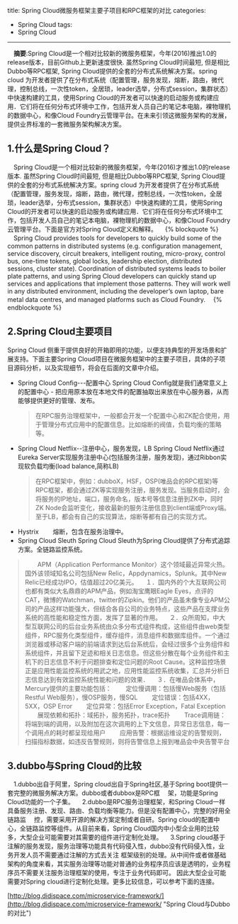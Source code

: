 
title: Spring Cloud微服务框架主要子项目和RPC框架的对比
categories:
- Spring Cloud
tags:
- Spring Cloud
---
　**摘要**:Spring Cloud是一个相对比较新的微服务框架，今年(2016)推出1.0的release版本，目前Github上更新速度很快. 虽然Spring Cloud时间最短, 但是相比Dubbo等RPC框架, Spring Cloud提供的全套的分布式系统解决方案。spring cloud 为开发者提供了在分布式系统（配置管理，服务发现，熔断，路由，微代理，控制总线，一次性token，全居琐，leader选举，分布式session，集群状态）中快速构建的工具，使用Spring Cloud的开发者可以快速的启动服务或构建应用．它们将在任何分布式环境中工作，包括开发人员自己的笔记本电脑，裸物理机的数据中心，和像Cloud Foundry云管理平台。在未来引领这微服务架构的发展，提供业界标准的一套微服务架构解决方案。
<!--more-->

## 1.什么是Spring Cloud？
 　Spring Cloud是一个相对比较新的微服务框架，今年(2016)才推出1.0的release版本. 虽然Spring Cloud时间最短, 但是相比Dubbo等RPC框架, Spring Cloud提供的全套的分布式系统解决方案。spring cloud 为开发者提供了在分布式系统（配置管理，服务发现，熔断，路由，微代理，控制总线，一次性token，全居琐，leader选举，分布式session，集群状态）中快速构建的工具，使用Spring Cloud的开发者可以快速的启动服务或构建应用．它们将在任何分布式环境中工作，包括开发人员自己的笔记本电脑，裸物理机的数据中心，和像Cloud Foundry云管理平台。下面是官方对Spring Cloud定义和解释。
　{% blockquote %}
  　Spring Cloud provides tools for developers to quickly build some of the common patterns in distributed systems (e.g. configuration management, service discovery, circuit breakers, intelligent routing, micro-proxy, control bus, one-time tokens, global locks, leadership election, distributed sessions, cluster state). Coordination of distributed systems leads to boiler plate patterns, and using Spring Cloud developers can quickly stand up services and applications that implement those patterns. They will work well in any distributed environment, including the developer’s own laptop, bare metal data centres, and managed platforms such as Cloud Foundry.
　{% endblockquote %}

## 2.Spring Cloud主要项目
  Spring Cloud 侧重于提供良好的开箱即用的功能，以便支持典型的开发场景和扩展支持。下面主要Spring Cloud项目在微服务框架中的主要子项目，具体的子项目源码分析，以及实现细节，将会在后面的文章中介绍。
- Spring Cloud Config---配置中心
   Spring Cloud Config就是我们通常意义上的配置中心 - 把应用原本放在本地文件的配置抽取出来放在中心服务器，从而能够提供更好的管理、发布。
   >在RPC服务治理框架中，一般都会开发一个配置中心和ZK配合使用，用于管理分布式应用中的配置信息。比如熔断的阀值，负载均衡的策略等。
- Spring Cloud Netflix--注册中心，服务发现，LB
   Spring Cloud Netflix通过Eureka Server实现服务注册中心(包括服务注册，服务发现)，通过Ribbon实现软负载均衡(load balance,简称LB)
   >在RPC框架中，例如：dubboX，HSF，OSP(唯品会的RPC框架)等RPC框架，都会通过ZK等实现服务注册，服务发现。当服务启动时，会将服务的IP地址，端口，服务命名，版本号等信息注册到ZK中，同时ZK Node会监听变化，接收最新的服务注册信息到client端或Proxy端。
   >至于LB，都会有自己的实现算法，熔断等都有自己的实现方式。
- Hystrix
　　熔断，包含在服务治理中。
- Spring Cloud Sleuth
   Spring Cloud Sleuth为Spring Cloud提供了分布式追踪方案。全链路监控系统。
>　　APM（Application Performance Monitor）这个领域最近异常火热。国外该领域知名公司包括New Relic，Appdynamics，Splunk。其中New Relic已经成功IPO，估值超过20亿美元。
>　１．国内外的个大互联网公司也都有类似大名鼎鼎的APM产品，例如淘宝鹰眼Eagle Eyes，点评的CAT，微博的Watchman，twitter的Zipkin。他们的产品虽未像专业APM公司的产品这样功能强大，但结合各自公司的业务特点，这些产品在支撑业务系统的高性能和稳定性方面，发挥了显著的作用。
> 　２．众所周知，中大型互联网公司的后台业务系统由众多分布式组件构成，这些组件由web类型组件，RPC服务化类型组件，缓存组件，消息组件和数据库组件。一个通过浏览器或移动客户端的前端请求到达后台系统后，会经过很多个业务组件和系统组件，并且留下足迹和相关日志信息。但这些分散在每个业务组件和主机下的日志信息不利于问题排查和定位问题的Root Cause。这种监控场景正是应用性能监控系统的用武之地，应用性能监控系统收集，汇总并分析日志信息达到有效监控系统性能和问题的效果．
>　３．在唯品会体系中，Mercury提供的主要功能包括：
　　定位慢调用：包括慢Web服务（包括Restful Web服务），慢OSP服务，慢SQL
　　定位错误：包括4XX，5XX，OSP Error
　　定位异常：包括Error Exception，Fatal Exception
　　展现依赖和拓扑：域拓扑，服务拓扑，trace拓扑
　　Trace调用链：将端到端的调用，以及附加在这次调用的上下文信息，异常日志信息，每一个调用点的耗时都呈现给用户
　　应用告警：根据运维设定的告警规则，扫描指标数据，如违反告警规则，则将告警信息上报到唯品会中央告警平台

## 3.dubbo与Spring Cloud的比较
   　1.dubbo出自于阿里，Spring cloud出自于Spring社区,基于Spring boot提供一套完整的微服务解决方案。dubbo或者dubbox是RPC框
　架，功能是Spring Cloud功能的一个子集。
   　2.dubbo是RPC服务治理框架，和Spring Cloud一样具备服务注册、发现、路由、负载均衡等能力。但是没有配置中心，完整的好用全链路监
　控，需要采用开源的解决方案定制或者自研。Spring cloud的配置中心，全链路监控等组件。从目前来看，Spring Cloud国内中小型企业用的比较多，大型企业可能需要对其需要的组件进行定制化处理。
   　3.Spring cloud基于注解的服务发现，服务治理等功能具有代码侵入性，dubbo没有代码侵入性，业务开发人员不需要通过注解的方式去关注
框架级别的处理。从中间件或者做基础架构的角度来看，其实服务治理等功能对普通的业务程序员应该是透明的，业务程序员不需要关注服务治理框架的使用，专注于业务代码即可。
   因此大型企业可能需要对Spring cloud进行定制化处理。更多比较信息，可以参考下面的连接。
   
   [http://blog.didispace.com/microservice-framework/](http://blog.didispace.com/microservice-framework/ "Spring Cloud与Dubbo的对比")